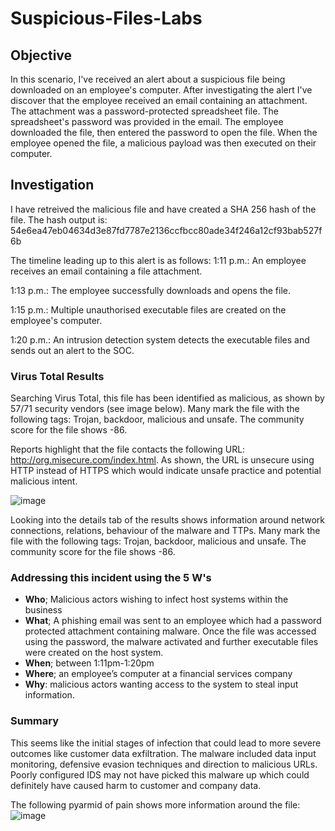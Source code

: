 # Suspicious-Files-Labs

## Objective
In this scenario, I've received an alert about a suspicious file being downloaded on an employee's computer. After investigating the alert I've discover that the employee received an email containing an attachment. The attachment was a password-protected spreadsheet file. The spreadsheet's password was provided in the email. The employee downloaded the file, then entered the password to open the file. When the employee opened the file, a malicious payload was then executed on their computer. 

## Investigation
I have retreived the malicious file and have created a SHA 256 hash of the file. The hash output is: 54e6ea47eb04634d3e87fd7787e2136ccfbcc80ade34f246a12cf93bab527f6b

The timeline leading up to this alert is as follows:
1:11 p.m.: An employee receives an email containing a file attachment.

1:13 p.m.: The employee successfully downloads and opens the file.

1:15 p.m.: Multiple unauthorised executable files are created on the employee's computer.

1:20 p.m.: An intrusion detection system detects the executable files and sends out an alert to the SOC.

### Virus Total Results
Searching Virus Total, this file has been identified as malicious, as shown by 57/71 security vendors (see image below). Many mark the file with the following tags: Trojan, backdoor, malicious and unsafe. The community score for the file shows -86.

Reports highlight that the file contacts the following URL: http://org.misecure.com/index.html. As shown, the URL is unsecure using HTTP instead of HTTPS which would indicate unsafe practice and potential malicious intent.

![image](https://github.com/JustA-Byte/Suspicious-Files-Labs/assets/161458321/c76ad1b2-427b-4f2f-bce9-48e82ed41e33)

Looking into the details tab of the results shows information around network connections, relations, behaviour of the malware and TTPs. Many mark the file with the following tags: Trojan, backdoor, malicious and unsafe. The community score for the file shows -86.

### Addressing this incident using the 5 W's

- <b>Who</b>; Malicious actors wishing to infect host systems within the business
- <b>What</b>; A phishing email was sent to an employee which had a password protected attachment containing malware. Once the file was accessed using the password, the malware activated and further executable files were created on the host system.
- <b>When</b>; between 1:11pm-1:20pm
- <b>Where</b>; an employee’s computer at a financial services company
- <b>Why</b>: malicious actors wanting access to the system to steal input information. 

### Summary
This seems like the initial stages of infection that could lead to more severe outcomes like customer data exfiltration. The malware included data input monitoring, defensive evasion techniques and direction to malicious URLs. Poorly configured IDS may not have picked this malware up which could definitely have caused harm to customer and company data.

The following pyarmid of pain shows more information around the file:
![image](https://github.com/JustA-Byte/Suspicious-Files-Labs/assets/161458321/a8b37045-659f-4a1b-8aa2-24854d6cec11)

